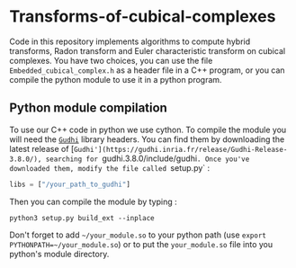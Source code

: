 # Transforms-of-cubical-complexes

Code in this repository implements algorithms to compute hybrid transforms, Radon transform and Euler characteristic transform on cubical complexes. You have two choices, you can use the file `Embedded_cubical_complex.h` as a header file in a C++ program, or you can compile the python module to use it in a python program.

## Python module compilation

To use our C++ code in python we use cython. To compile the module you will need the  [`Gudhi`](https://gudhi.inria.fr) library headers. You can find them by downloading the latest release of [`Gudhi'](https://gudhi.inria.fr/release/Gudhi-Release-3.8.0/), searching for `gudhi.3.8.0/include/gudhi`. Once you've downloaded them, modify the file called `setup.py` :
```python
libs = ["/your_path_to_gudhi"]
```
 Then you can compile the module by typing :
```
python3 setup.py build_ext --inplace
```

Don't forget to add `~/your_module.so` to your python path (use `export PYTHONPATH=~/your_module.so`) or to put the `your_module.so` file into you python's module directory.

